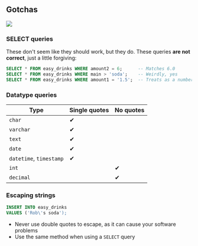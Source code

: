 ## Gotchas

![](./img/gotchas.jpg)

### SELECT queries

These don't seem like they should work, but they do. These queries **are not correct**, just a little forgiving:

```sql
SELECT * FROM easy_drinks WHERE amount2 = 6;      -- Matches 6.0
SELECT * FROM easy_drinks WHERE main > 'soda';    -- Weirdly, yes
SELECT * FROM easy_drinks WHERE amount1 = '1.5';  -- Treats as a number
```

### Datatype queries

| Type                    | Single quotes | No quotes |
| ----------------------- | ------------- | --------- |
| `char`                  | ✔             |           |
| `varchar`               | ✔             |           |
| `text`                  | ✔             |           |
| `date`                  | ✔             |           |
| `datetime`, `timestamp` | ✔             |           |
| `int`                   |               | ✔         |
| `decimal`               |               | ✔         |


### Escaping strings

```sql
INSERT INTO easy_drinks
VALUES ('Rob\'s soda');
```

- Never use double quotes to escape, as it can cause your software problems
- Use the same method when using a `SELECT` query
